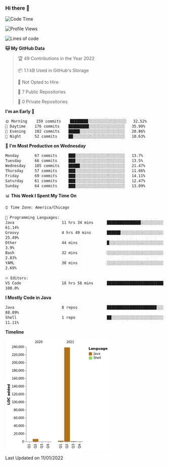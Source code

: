 ### Hi there 👋


<!--START_SECTION:waka-->
![Code Time](http://img.shields.io/badge/Code%20Time-1%2C960%20hrs%2014%20mins-blue)

![Profile Views](http://img.shields.io/badge/Profile%20Views-0-blue)

![Lines of code](https://img.shields.io/badge/From%20Hello%20World%20I%27ve%20Written-249%20Thousand%20lines%20of%20code-blue)

**🐱 My GitHub Data** 

> 🏆 49 Contributions in the Year 2022
 > 
> 📦 1.1 kB Used in GitHub's Storage 
 > 
> 🚫 Not Opted to Hire
 > 
> 📜 7 Public Repositories 
 > 
> 🔑 0 Private Repositories  
 > 
**I'm an Early 🐤** 

```text
🌞 Morning    159 commits    ████████░░░░░░░░░░░░░░░░░   32.52% 
🌆 Daytime    176 commits    █████████░░░░░░░░░░░░░░░░   35.99% 
🌃 Evening    102 commits    █████░░░░░░░░░░░░░░░░░░░░   20.86% 
🌙 Night      52 commits     ██░░░░░░░░░░░░░░░░░░░░░░░   10.63%

```
📅 **I'm Most Productive on Wednesday** 

```text
Monday       67 commits     ███░░░░░░░░░░░░░░░░░░░░░░   13.7% 
Tuesday      66 commits     ███░░░░░░░░░░░░░░░░░░░░░░   13.5% 
Wednesday    105 commits    █████░░░░░░░░░░░░░░░░░░░░   21.47% 
Thursday     57 commits     ███░░░░░░░░░░░░░░░░░░░░░░   11.66% 
Friday       69 commits     ███░░░░░░░░░░░░░░░░░░░░░░   14.11% 
Saturday     61 commits     ███░░░░░░░░░░░░░░░░░░░░░░   12.47% 
Sunday       64 commits     ███░░░░░░░░░░░░░░░░░░░░░░   13.09%

```


📊 **This Week I Spent My Time On** 

```text
⌚︎ Time Zone: America/Chicago

💬 Programming Languages: 
Java                     11 hrs 34 mins      ███████████████░░░░░░░░░░   61.14% 
Groovy                   4 hrs 49 mins       ██████░░░░░░░░░░░░░░░░░░░   25.49% 
Other                    44 mins             █░░░░░░░░░░░░░░░░░░░░░░░░   3.9% 
Bash                     32 mins             ░░░░░░░░░░░░░░░░░░░░░░░░░   2.83% 
YAML                     30 mins             ░░░░░░░░░░░░░░░░░░░░░░░░░   2.69%

🔥 Editors: 
VS Code                  18 hrs 56 mins      █████████████████████████   100.0%

```

**I Mostly Code in Java** 

```text
Java                     8 repos             ██████████████████████░░░   88.89% 
Shell                    1 repo              ██░░░░░░░░░░░░░░░░░░░░░░░   11.11%

```


**Timeline**

![Chart not found](https://raw.githubusercontent.com/powercasgamer/powercasgamer/master/charts/bar_graph.png) 


 Last Updated on 11/01/2022
<!--END_SECTION:waka-->
